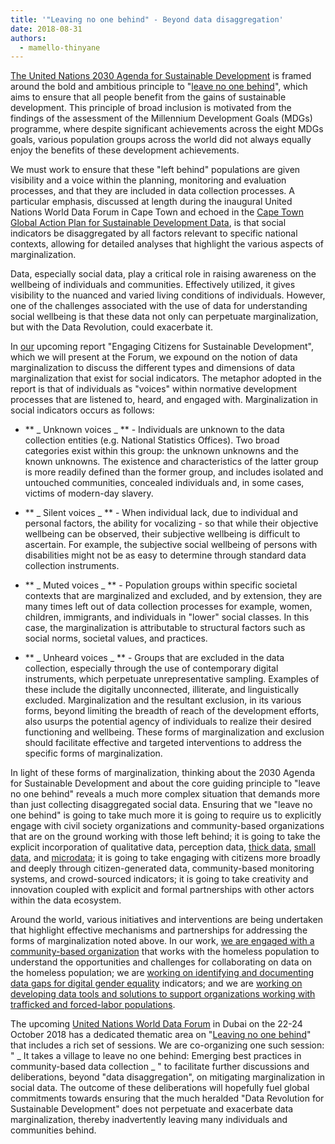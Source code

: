 ```yaml
---
title: '"Leaving no one behind" - Beyond data disaggregation'
date: 2018-08-31
authors:
  - mamello-thinyane
---
```


[The United Nations 2030 Agenda for Sustainable Development](https://www.un.org/sustainabledevelopment/sustainable-development-goals/)
is framed around the bold and ambitious principle to
"[leave no one behind](http://www.un.org/esa/socdev/rwss/2016/executive-summary.pdf)",
which aims to ensure that all people benefit from the gains of sustainable
development. This principle of broad inclusion is motivated from the findings of
the assessment of the Millennium Development Goals (MDGs) programme, where
despite significant achievements across the eight MDGs goals, various population
groups across the world did not always equally enjoy the benefits of these
development achievements.

We must work to ensure that these "left behind" populations are given visibility
and a voice within the planning, monitoring and evaluation processes, and that
they are included in data collection processes. A particular emphasis, discussed
at length during the inaugural United Nations World Data Forum in Cape Town and
echoed in the
[Cape Town Global Action Plan for Sustainable Development Data](https://unstats.un.org/sdgs/hlg/cape-town-global-action-plan/),
is that social indicators be disaggregated by all factors relevant to specific
national contexts, allowing for detailed analyses that highlight the various
aspects of marginalization.

Data, especially social data, play a critical role in raising awareness on the
wellbeing of individuals and communities. Effectively utilized, it gives
visibility to the nuanced and varied living conditions of individuals. However,
one of the challenges associated with the use of data for understanding social
wellbeing is that these data not only can perpetuate marginalization, but with
the Data Revolution, could exacerbate it.

In [our](http://cs.unu.edu/) upcoming report "Engaging Citizens for Sustainable
Development", which we will present at the Forum, we expound on the notion of
data marginalization to discuss the different types and dimensions of data
marginalization that exist for social indicators. The metaphor adopted in the
report is that of individuals as "voices" within normative development processes
that are listened to, heard, and engaged with. Marginalization in social
indicators occurs as follows:

- ** _ Unknown voices _ ** - Individuals are unknown to the data collection
  entities (e.g. National Statistics Offices). Two broad categories exist within
  this group: the unknown unknowns and the known unknowns. The existence and
  characteristics of the latter group is more readily defined than the former
  group, and includes isolated and untouched communities, concealed individuals
  and, in some cases, victims of modern-day slavery.

- ** _ Silent voices _ ** - When individual lack, due to individual and personal
  factors, the ability for vocalizing - so that while their objective wellbeing
  can be observed, their subjective wellbeing is difficult to ascertain. For
  example, the subjective social wellbeing of persons with disabilities might
  not be as easy to determine through standard data collection instruments.

- ** _ Muted voices _ ** - Population groups within specific societal contexts
  that are marginalized and excluded, and by extension, they are many times left
  out of data collection processes for example, women, children, immigrants, and
  individuals in "lower" social classes. In this case, the marginalization is
  attributable to structural factors such as social norms, societal values, and
  practices.

- ** _ Unheard voices _ ** - Groups that are excluded in the data collection,
  especially through the use of contemporary digital instruments, which
  perpetuate unrepresentative sampling. Examples of these include the digitally
  unconnected, illiterate, and linguistically excluded. Marginalization and the
  resultant exclusion, in its various forms, beyond limiting the breadth of
  reach of the development efforts, also usurps the potential agency of
  individuals to realize their desired functioning and wellbeing. These forms of
  marginalization and exclusion should facilitate effective and targeted
  interventions to address the specific forms of marginalization.

In light of these forms of marginalization, thinking about the 2030 Agenda for
Sustainable Development and about the core guiding principle to "leave no one
behind" reveals a much more complex situation that demands more than just
collecting disaggregated social data. Ensuring that we "leave no one behind" is
going to take much more it is going to require us to explicitly engage with
civil society organizations and community-based organizations that are on the
ground working with those left behind; it is going to take the explicit
incorporation of qualitative data, perception data,
[thick data](https://medium.com/ethnography-matters/why-big-data-needs-thick-data-b4b3e75e3d7),
[small data](http://cs.unu.edu/about/small-data/), and
[microdata](https://datahelpdesk.worldbank.org/knowledgebase/articles/228873-what-do-we-mean-by-microdata);
it is going to take engaging with citizens more broadly and deeply through
citizen-generated data, community-based monitoring systems, and crowd-sourced
indicators; it is going to take creativity and innovation coupled with explicit
and formal partnerships with other actors within the data ecosystem.

Around the world, various initiatives and interventions are being undertaken
that highlight effective mechanisms and partnerships for addressing the forms of
marginalization noted above. In our work,
[we are engaged with a community-based organization](http://cs.unu.edu/research/sdgs-cbo/)
that works with the homeless population to understand the opportunities and
challenges for collaborating on data on the homeless population; we are
[working on identifying and documenting data gaps for digital gender equality](http://cs.unu.edu/research/equals/)
indicators; and we are
[working on developing data tools and solutions to support organizations working with trafficked and forced-labor populations](http://cs.unu.edu/research/migrant-tech-apprise/).

The upcoming [United Nations World Data Forum](//undataforum.org/) in Dubai on
the 22-24 October 2018 has a dedicated thematic area on
"[Leaving no one behind](//undataforum.org/WorldDataForum/programme/)" that
includes a rich set of sessions. We are co-organizing one such session: " _ It
takes a village to leave no one behind: Emerging best practices in
community-based data collection _ " to facilitate further discussions and
deliberations, beyond "data disaggregation", on mitigating marginalization in
social data. The outcome of these deliberations will hopefully fuel global
commitments towards ensuring that the much heralded "Data Revolution for
Sustainable Development" does not perpetuate and exacerbate data
marginalization, thereby inadvertently leaving many individuals and communities
behind.
